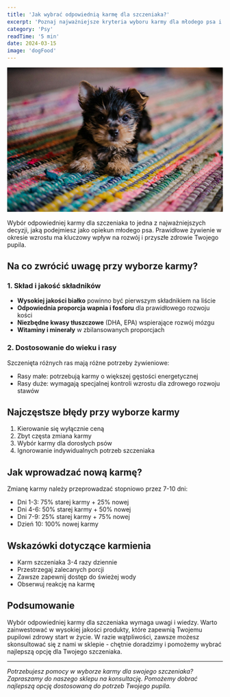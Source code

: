```yaml
---
title: 'Jak wybrać odpowiednią karmę dla szczeniaka?'
excerpt: 'Poznaj najważniejsze kryteria wyboru karmy dla młodego psa i dowiedz się, na co zwracać szczególną uwagę.'
category: 'Psy'
readTime: '5 min'
date: 2024-03-15
image: 'dogFood'
---
```


![Karma dla szczeniaka](/src/assets/images/dog-food.jpg)

Wybór odpowiedniej karmy dla szczeniaka to jedna z najważniejszych decyzji, jaką podejmiesz jako opiekun młodego psa. Prawidłowe żywienie w okresie wzrostu ma kluczowy wpływ na rozwój i przyszłe zdrowie Twojego pupila.

## Na co zwrócić uwagę przy wyborze karmy?

### 1. Skład i jakość składników

- **Wysokiej jakości białko** powinno być pierwszym składnikiem na liście
- **Odpowiednia proporcja wapnia i fosforu** dla prawidłowego rozwoju kości
- **Niezbędne kwasy tłuszczowe** (DHA, EPA) wspierające rozwój mózgu
- **Witaminy i minerały** w zbilansowanych proporcjach

### 2. Dostosowanie do wieku i rasy

Szczenięta różnych ras mają różne potrzeby żywieniowe:
- Rasy małe: potrzebują karmy o większej gęstości energetycznej
- Rasy duże: wymagają specjalnej kontroli wzrostu dla zdrowego rozwoju stawów

## Najczęstsze błędy przy wyborze karmy

1. Kierowanie się wyłącznie ceną
2. Zbyt częsta zmiana karmy
3. Wybór karmy dla dorosłych psów
4. Ignorowanie indywidualnych potrzeb szczeniaka

## Jak wprowadzać nową karmę?

Zmianę karmy należy przeprowadzać stopniowo przez 7-10 dni:
- Dni 1-3: 75% starej karmy + 25% nowej
- Dni 4-6: 50% starej karmy + 50% nowej
- Dni 7-9: 25% starej karmy + 75% nowej
- Dzień 10: 100% nowej karmy

## Wskazówki dotyczące karmienia

- Karm szczeniaka 3-4 razy dziennie
- Przestrzegaj zalecanych porcji
- Zawsze zapewnij dostęp do świeżej wody
- Obserwuj reakcję na karmę

## Podsumowanie

Wybór odpowiedniej karmy dla szczeniaka wymaga uwagi i wiedzy. Warto zainwestować w wysokiej jakości produkty, które zapewnią Twojemu pupilowi zdrowy start w życie. W razie wątpliwości, zawsze możesz skonsultować się z nami w sklepie - chętnie doradzimy i pomożemy wybrać najlepszą opcję dla Twojego szczeniaka.

---

*Potrzebujesz pomocy w wyborze karmy dla swojego szczeniaka? Zapraszamy do naszego sklepu na konsultację. Pomożemy dobrać najlepszą opcję dostosowaną do potrzeb Twojego pupila.* 